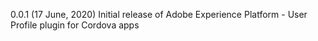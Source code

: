 0.0.1 (17 June, 2020)
Initial release of Adobe Experience Platform - User Profile plugin for Cordova apps
